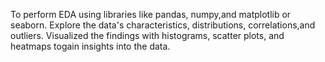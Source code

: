 To perform EDA using libraries like pandas, numpy,and matplotlib or seaborn. Explore the data's characteristics, distributions, correlations,and outliers. 
Visualized the findings with histograms, scatter plots, and heatmaps togain insights into the data.
